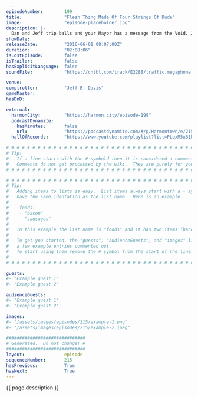 ```yaml
---
episodeNumber:        199
title:                "Flesh Thing Made Of Four Strings Of Dude"
image:                "episode-placeholder.jpg"
description: |-
  Dan and Jeff trip balls and your Mayor has a message from the Void. Jason Sudeikis returns for the first time since the movie tour along with first time guest Will Forte!
showDate:             
releaseDate:          "2016-06-01 08:07:00Z"
duration:             "02:08:06"
isLostEpisode:        false
isTrailer:            false
hasExplicitLanguage:  false
soundFile:            "https://chtbl.com/track/E2288/traffic.megaphone.fm/STA5095515149.mp3?updated=1560196813"

venue:                
comptroller:          "Jeff B. Davis"
gameMaster:           
hasDnD:               

external:
  harmonCity:         "https://harmon.city/episode-199"
  podcastDynamite:
    hasMinutes:       false
    url:              "https://podcastdynamite.com/#/p/Harmontown/e/215/199"
  hallOfRecords:      "https://www.youtube.com/playlist?list=PLqxM5x81hNOaoIMc7QoTke8pSoB908v1e"

# # # # # # # # # # # # # # # # # # # # # # # # # # # # # # # # # # # # # # # # # # # # #
# Tip!
#   If a line starts with the # symbold then it is considered a comment.
#   Comments do not get processed by the wiki.  They are purely for your information.
# # # # # # # # # # # # # # # # # # # # # # # # # # # # # # # # # # # # # # # # # # # # #

# # # # # # # # # # # # # # # # # # # # # # # # # # # # # # # # # # # # # # # # # # # # #
# Tip!
#   Adding items to lists is easy.  List items always start with a - symbol and have
#   have the same identation as the list name.  Here is an example.
#
#    foods:
#    - "bacon"
#    - "sausages"
#
#   In this example the list name is "foods" and it has two items (bacon, and sausages).
#
#   To get you started, the "guests", "audienceGuests", and "images" lists below have
#   a few example entries commented out.
#   To start using them remove the # symbol from the start of the line.
#
# # # # # # # # # # # # # # # # # # # # # # # # # # # # # # # # # # # # # # # # # # # # #

guests:
#- "Example guest 1"
#- "Example guest 2"

audienceGuests:
#- "Example guest 1"
#- "Example guest 2"

images:
#- "/assets/images/episodes/215/example-1.png"
#- "/assets/images/episodes/215/example-2.jpeg"

##############################
# Generated.  Do not change! #
##############################
layout:               episode
sequenceNumber:       215
hasPrevious:          True
hasNext:              True
---
```


<!-- The episode description will be rendered here -->
{{ page.description }}

<!-- Add your content BELOW here -->
<!-- vvvvvvvvvvvvvvvvvvvvvvvvvvv -->




<!-- ^^^^^^^^^^^^^^^^^^^^^^^^^^^ -->
<!-- Add your content ABOVE here -->

<!-- The episode gallery will be rendered here -->